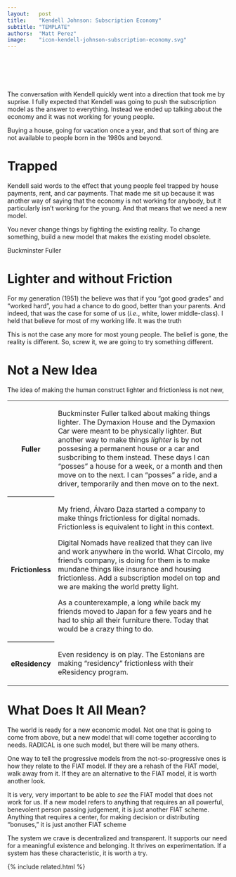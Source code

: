 ```yaml
---
layout:   post
title:    "Kendell Johnson: Subscription Economy"
subtitle: "TEMPLATE"
authors:  "Matt Perez"
image:    "icon-kendell-johnson-subscription-economy.svg"
---
```


<div style="display:none;">
 <p>The conversation with Kendell quickly went into a direction that took me by suprise..</p>
</div>

<h1>&nbsp;</h1>
 <p>The conversation with Kendell quickly went into a direction that took me by suprise. I fully expected that Kendell was going to push the subscription model as the answer to everything. Instead we ended up talking about the economy and it was not working for young people.</p>
 <p>Buying a house, going for vacation once a year, and that sort of thing are not available to people born in the 1980s and beyond.</p>

<h1>Trapped</h1>
 <p>Kendell said words to the effect that young people feel trapped by house payments, rent, and car payments. That made me sit up because it was another way of saying that the economy is not working for anybody, but it particularly isn&rsquo;t working for the young. And that means that we need a new model.</p>
 <div class="_citation">
  <p>You never change things by fighting the existing reality. To change something, build a new model that makes the existing model obsolete.</p>
  <p id="_signature">Buckminster Fuller</p>
 </div>

<h1>Lighter and without Friction</h1>
 <p>For my generation (1951) the believe was that if you &ldquo;got good grades&rdquo; and &ldquo;worked hard&rdquo;, you had a chance to do good, better than your parents. And indeed, that was the case for some of us (<em>i.e.</em>, white, lower middle-class). I held that believe for most of my working life. It was the truth</p>
 <p>This is not the case any more for most young people. The belief is gone, the reality is different. So, screw it, we are going to try something different.</p>

<h1>Not a New Idea</h1>
 <p>The idea of making the human construct lighter and frictionless is not new,</h1>
 <div class="center">
  <table class="h2table">
   <tr>
    <th>Fuller</th>
    <td>
     <p>Buckminster Fuller talked about making things lighter. The Dymaxion House and the Dymaxion Car were meant to be physically lighter. But another way to make things  <em>lighter</em> is by not possesing a permanent house or a car and susbcribing to them instead. These days I can &ldquo;posses&rdquo; a house for a week, or a month and then move on to the next. I can &ldquo;posses&rdquo; a ride, and a driver, temporarily and then move on to the next.</p>
    </td>
   </tr>
   <tr>
    <th>Frictionless</th>
    <td>
     <p>My friend, Álvaro Daza started a company to make things frictionless for digital nomads. Frictionless is equivalent to light in this context.</p>
     <p>Digital Nomads have realized that they can live and work anywhere in the world. What Circolo, my friend&rsquo;s company, is doing for them is to make mundane things like insurance and housing frictionless. Add a subscription model on top and we are making the world pretty light.</p>
     <p>As a counterexample, a long while back my friends moved to Japan for a few years and he had to ship all their furniture there. Today that would be a crazy thing to do.</p>
    </td>
   </tr>
   <tr>
    <th>eResidency</th>
    <td>
     <p>Even residency is on play. The Estonians are making &ldquo;residency&rdquo; frictionless with their eResidency program.</p>
    </td>
   </tr>
  </table>
 </div>

<h1>What Does It All Mean?</h1>
 <p>The world is ready for a new economic model. Not one that is going to come from above, but a new model that will come together according to needs. <span class='_paradigm'>RADICAL</span> is one such model, but there will be many others.</p>
 <p>One way to tell the progressive models from the not-so-progressive ones is how they relate to the <span class='_paradigm'>FIAT</span> model. If they are a rehash of the <span class='_paradigm'>FIAT</span> model, walk away from it. If they are an alternative to the <span class='_paradigm'>FIAT</span> model, it is worth another look.</p>
 <p>It is very, very important to be able to <em>see</em> the <span class='_paradigm'>FIAT</span> model that does not work for us. If a new model refers to anything that requires an all powerful, benevolent person passing judgement, it is just another <span class='_paradigm'>FIAT</span> scheme. Anything that requires a center, for making decision or distributing &ldquo;bonuses,&rdquo; it is just another <span class='_paradigm'>FIAT</span> scheme</p>
 <p>The system we crave is decentralized and transparent. It supports our need for a meaningful existence and belonging. It thrives on experimentation. If a system has these characteristic, it is worth a try.</p>

{% include related.html %}